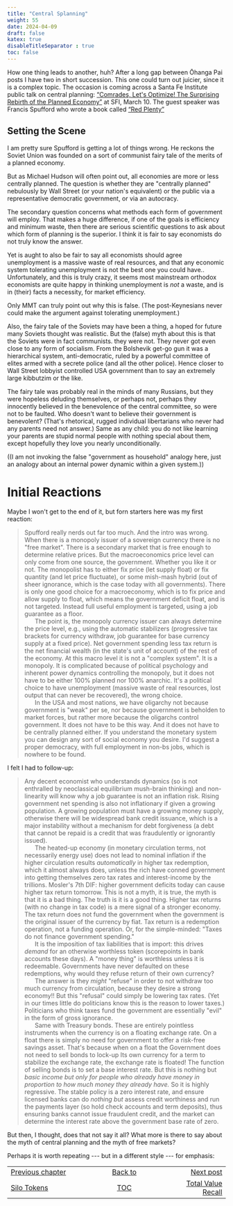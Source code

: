 ```yaml
---
title: "Central Splanning"
weight: 55
date: 2024-04-09
draft: false
katex: true
disableTitleSeparator : true
toc: false
---
```


How one thing leads to another, huh? After a long gap between Ōhanga Pai 
posts I have two in short succession. This one could turn out juicier, since 
it is a complex topic. The occasion is coming across a Santa Fe Institute 
public talk on central planning:
[“Comrades, Let's Optimize! The Surprising Rebirth of the Planned Economy”](https://www.youtube.com/watch?v=q0Hghul4oEI) at SFI, March 10. The guest speaker was Francis Spufford 
who wrote a book called [“Red Plenty”](https://www.goodreads.com/book/show/18634818-red-plenty)

## Setting the Scene

I am pretty sure Spufford is getting a lot of things wrong. He reckons the 
Soviet Union was founded on a sort of communist fairy tale of the merits of a 
planned economy.

But as Michael Hudson will often point out, all economies are more or less 
centrally planned. The question is whether they are "centrally planned" 
nebulously by Wall Street (or your nation's equivalent) or the public via a 
representative democratic government, or via an autocracy.

The secondary question concerns what methods each form of government will 
employ. That makes a huge difference, if one of the goals is efficiency and 
minimum waste, then there are serious scientific questions to ask about which 
form of planning is the superior. I think it is fair to say economists do 
not truly know the answer.

Yet is aught to also be fair to say all economists should agree unemployment is 
a massive waste of real resources, and that any economic system tolerating 
unemployment is not the best one you could have.. Unfortunately, and this is 
truly crazy, it seems most mainstream orthodox economists are quite happy in 
thinking unemployment is *not* a waste, and is in (their) facts a necessity, 
for market efficiency.

Only MMT can truly point out why this is false. (The post-Keynesians never 
could make the argument against tolerating unemployment.)

Also, the fairy tale of the Soviets may have been a thing, a hoped for future 
many Soviets thought was realistic. But the (false) myth about this is that 
the Soviets were in fact communists. they were not. They never got even close 
to any form of socialism. From the Bolshevik get-go gun it was a hierarchical 
system, anti-democratic, ruled by a powerful committee of elites armed with a 
secrete police (and all the other police). Hence closer to Wall Street 
lobbyist controlled USA government than to say an extremely large kibbutzim 
or the like. 

The fairy tale was probably real in the minds of many Russians, but they were 
hopeless deluding themselves, or perhaps not, perhaps they innocently believed 
in the benevolence of the central committee, so were not to be faulted. Who 
doesn't want to believe their government is benevolent? (That's rhetorical, 
rugged individual libertarians who never had any parents need not answer.) 
Same as any child: you do not like learning your parents are stupid normal 
people with nothing special about them, except hopefully they love you nearly 
unconditionally.

((I am not invoking the false "government as household" analogy here, just an 
analogy about an internal power dynamic within a given system.))


# Initial Reactions

Maybe I won't get to the end of it, but forn starters here was my first 
reaction:
> Spufford really nerds out far too much. And the intro was wrong. When there 
is a monopoly issuer of a sovereign currency there is no "free market". There 
is a secondary market that is free enough to determine relative prices. But 
the macroeconomics price level can only come from one source, the government. 
Whether you like it or not. The monopolist has to either fix price (let supply 
float) or fix quantity (and let price fluctuate), or some mish-mash hybrid (out 
of sheer ignorance, which is the case today with all governments).  There is 
only one good choice for a macroeconomy, which is to fix price and allow 
supply to float, which means the government deficit float, and is not 
targeted. Instead full useful employment is targeted, using a job guarantee 
as a floor.   
&nbsp;&nbsp;&nbsp;&nbsp;&nbsp;&nbsp;The point is, the monopoly currency issuer 
can always determine the price level, e.g., using the automatic stabilizers 
(progressive tax brackets for currency withdraw, job guarantee for base 
currency supply at a fixed price). Net government spending less tax return is 
the net financial wealth (in the state's unit of account) of the rest of the 
economy. At this macro level it is not a "complex system". It is a monopoly. 
It is complicated because of political psychology and inherent power dynamics 
controlling the monopoly, but it does not have to be either 100% planned nor 
100% anarchic. It's a political choice to have unemployment (massive waste of 
real resources, lost output that can never be recovered), the wrong choice.  
&nbsp;&nbsp;&nbsp;&nbsp;&nbsp;&nbsp;In the USA and most nations, we have 
oligarchy not because government is "weak" per se, nor because government is 
beholden to market forces, but rather more because the oligarchs control 
government. It does not have to be this way. And it does not have to be 
centrally planned either. If you understand the monetary system you can 
design any sort of social economy you desire. I'd suggest a proper democracy, 
with full employment in non-bs jobs, which is nowhere to be found.

I felt I had to follow-up:

> Any decent economist who understands dynamics (so is not enthralled by 
neoclassical equilibrium mush-brain thinking) and non-linearity will know why 
a job guarantee is not an inflation risk. Rising government net spending is 
also not inflationary if given a growing population. A growing population must 
have a growing money supply, otherwise there will be widespread bank credit 
issuance, which is a major instability without a mechanism for debt 
forgiveness (a debt that cannot be repaid is a credit that was fraudulently 
or ignorantly issued).   
&nbsp;&nbsp;&nbsp;&nbsp;&nbsp;&nbsp;The heated-up economy (in monetary 
circulation terms, not necessarily energy use) does not lead to nominal 
inflation if the higher circulation results *_automatically_* in higher 
tax redemption, which it almost always does, unless the rich have conned 
government into getting themselves zero tax rates and interest-income by 
the trillions. Mosler's 7th DIF: higher government deficits today can cause 
higher tax return tomorrow. This is not a myth, it is true, the myth is that 
it is a bad thing. The truth is it is a good thing. Higher tax returns (with 
no change in tax code) is a mere signal of a stronger economy. The tax return 
does not fund the government when the government is the original issuer of 
the currency by fiat. Tax return is a redemption operation, not a funding 
operation. Or, for the simple-minded: "Taxes do not finance government 
spending."  
&nbsp;&nbsp;&nbsp;&nbsp;&nbsp;&nbsp;It is the imposition of tax liabilities 
that is import: this drives *_demand_* for an otherwise worthless token 
(scorepoints in bank accounts these days). A "money thing" is worthless unless 
it is redeemable. Governments have never defaulted on these redemptions, why 
would they refuse return of their own currency?  
&nbsp;&nbsp;&nbsp;&nbsp;&nbsp;&nbsp;The answer is they _might_ "refuse" in 
order to not withdraw too much currency from circulation, because they desire 
a strong economy!!  But this "refusal" could simply be lowering tax rates. 
(Yet in our times little do politicians know this is the reason to lower 
taxes.) Politicians who think taxes fund the government are essentially "evil" 
in the form of gross ignorance.   
&nbsp;&nbsp;&nbsp;&nbsp;&nbsp;&nbsp;Same with Treasury bonds. These are 
entirely pointless instruments when the currency is on a floating exchange 
rate. On a float there is simply no need for government to offer a risk-free 
savings asset. That's because when on a float the Government does not need 
to sell bonds to lock-up Its own currency for a term to stabilize the exchange 
rate, the exchange rate is floated! The function of selling bonds is to set a 
base interest rate. But this is nothing but 
*_basic income but only for people who already have money in proportion to how much money they already have._* So it is highly regressive. The stable policy is a 
zero interest rate, and ensure licensed banks can do *_nothing but_* assess 
credit worthiness and run the payments layer (so hold check accounts and term 
deposits), thus ensuring banks cannot issue fraudulent credit, and the market 
can determine the interest rate above the government base rate of zero.
    
But then, I thought, does that not say it all? What more is there to say about 
the myth of central planning and the myth of free markets?
    
Perhaps it is worth repeating --- but in a different style --- for emphasis:




<table style="border-collapse: collapse; border=0;">
    <colgroup>
       <col span="1" style="width: 25%;">
       <col span="1" style="width: 25%;">
       <col span="1" style="width: 20%;">
    </colgroup>
<tr style="border: 1px solid color:#0f0f0f;">
<td style="border: 1px solid color:#0f0f0f;">
<a href="../53_silo_tokens">Previous chapter</a></td>
<td style="border: 1px solid color:#0f0f0f; text-align:center;">
<a href="../">Back to</a></td>
<td style="border: 1px solid color:#0f0f0f; text-align:right;">
<a href="../">Next post</a></td>
</tr>
<tr style="border: 1px solid color:#0f0f0f;">
<td style="border: 1px solid color:#0f0f0f;">
<a href="../53_silo_tokens">Silo Tokens</a></td>
<td style="border: 1px solid color:#0f0f0f; text-align:center;">
<a href="../">TOC</a></td>
<td style="border: 1px solid color:#0f0f0f; text-align:right;">
<a href="../55_total_value.md">Total Value Recall</a></td>
</tr>
</table>
